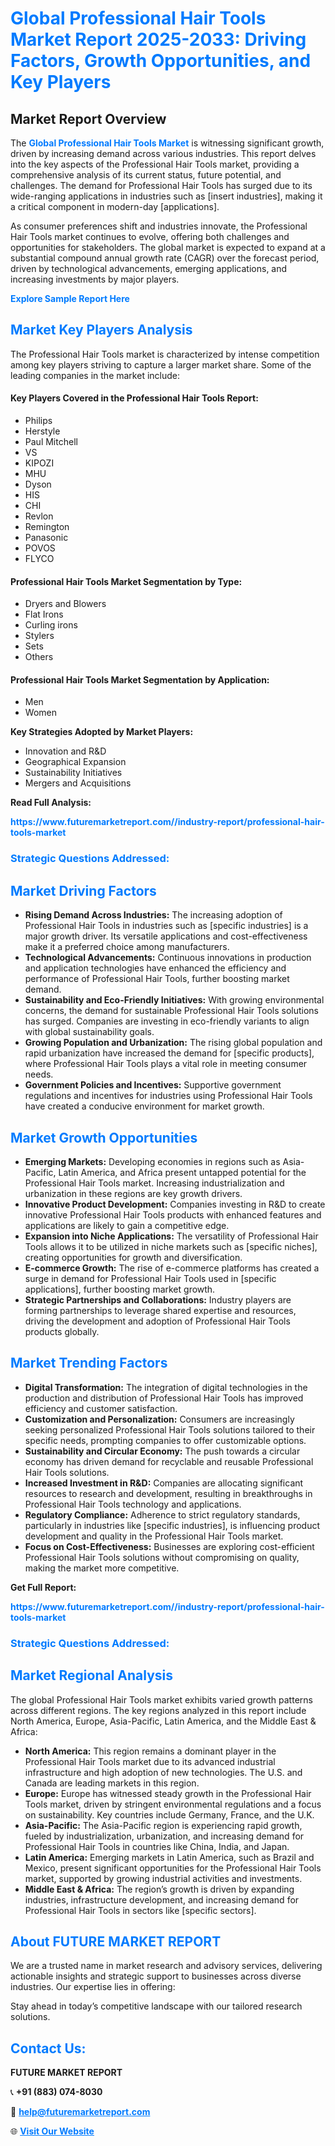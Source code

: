 <h1 style="color: #007BFF;">Global Professional Hair Tools Market Report 2025-2033: Driving Factors, Growth Opportunities, and Key Players</h1>

<section id="overview">
<h2>Market Report Overview</h2>
<p>The <a href="https://www.futuremarketreport.com//industry-report/professional-hair-tools-market" style="color: #007BFF; text-decoration: none;"><strong>Global Professional Hair Tools Market</strong></a> is witnessing significant growth, driven by increasing demand across various industries. This report delves into the key aspects of the Professional Hair Tools market, providing a comprehensive analysis of its current status, future potential, and challenges. The demand for Professional Hair Tools has surged due to its wide-ranging applications in industries such as [insert industries], making it a critical component in modern-day [applications].</p>
<p>As consumer preferences shift and industries innovate, the Professional Hair Tools market continues to evolve, offering both challenges and opportunities for stakeholders. The global market is expected to expand at a substantial compound annual growth rate (CAGR) over the forecast period, driven by technological advancements, emerging applications, and increasing investments by major players.</p>
</section>

<section id="overview">
<p><a href="https://www.futuremarketreport.com//request-sample/reportId=53687" style="color: #007BFF; text-decoration: none;"><strong>Explore Sample Report Here</strong></a></p>
</section>

<section id="key-players">
<h2 style="color: #007BFF;">Market Key Players Analysis</h2>
<p>The Professional Hair Tools market is characterized by intense competition among key players striving to capture a larger market share. Some of the leading companies in the market include:</p>
<h4>Key Players Covered in the Professional Hair Tools Report:</h4>
<ul><li>Philips</li><li>Herstyle</li><li>Paul Mitchell</li><li>VS</li><li>KIPOZI</li><li>MHU</li><li>Dyson</li><li>HIS</li><li>CHI</li><li>Revlon</li><li>Remington</li><li>Panasonic</li><li>POVOS</li><li>FLYCO</li></ul>
<h4>Professional Hair Tools Market Segmentation by Type:</h4>
<ul><li>Dryers and Blowers</li><li>Flat Irons</li><li>Curling irons</li><li>Stylers</li><li>Sets</li><li>Others</li></ul>

<h4>Professional Hair Tools Market Segmentation by Application:</h4>
<ul><li>Men</li><li>Women</li></ul>
<p><strong>Key Strategies Adopted by Market Players:</strong></p>
<ul>
<li>Innovation and R&D</li>
<li>Geographical Expansion</li>
<li>Sustainability Initiatives</li>
<li>Mergers and Acquisitions</li>
</ul>
</section>

<section>
<p><strong>Read Full Analysis: </strong></p><a href="https://www.futuremarketreport.com//industry-report/professional-hair-tools-market" style="color: #007BFF; text-decoration: none;"><strong>https://www.futuremarketreport.com//industry-report/professional-hair-tools-market</strong></a>
<h3 style="color: #007BFF;">Strategic Questions Addressed:</h3>
</section>

<section id="driving-factors">
<h2 style="color: #007BFF;">Market Driving Factors</h2>
<ul>
<li><strong>Rising Demand Across Industries:</strong> The increasing adoption of Professional Hair Tools in industries such as [specific industries] is a major growth driver. Its versatile applications and cost-effectiveness make it a preferred choice among manufacturers.</li>
<li><strong>Technological Advancements:</strong> Continuous innovations in production and application technologies have enhanced the efficiency and performance of Professional Hair Tools, further boosting market demand.</li>
<li><strong>Sustainability and Eco-Friendly Initiatives:</strong> With growing environmental concerns, the demand for sustainable Professional Hair Tools solutions has surged. Companies are investing in eco-friendly variants to align with global sustainability goals.</li>
<li><strong>Growing Population and Urbanization:</strong> The rising global population and rapid urbanization have increased the demand for [specific products], where Professional Hair Tools plays a vital role in meeting consumer needs.</li>
<li><strong>Government Policies and Incentives:</strong> Supportive government regulations and incentives for industries using Professional Hair Tools have created a conducive environment for market growth.</li>
</ul>
</section>

<section id="growth-opportunities">
<h2 style="color: #007BFF;">Market Growth Opportunities</h2>
<ul>
<li><strong>Emerging Markets:</strong> Developing economies in regions such as Asia-Pacific, Latin America, and Africa present untapped potential for the Professional Hair Tools market. Increasing industrialization and urbanization in these regions are key growth drivers.</li>
<li><strong>Innovative Product Development:</strong> Companies investing in R&D to create innovative Professional Hair Tools products with enhanced features and applications are likely to gain a competitive edge.</li>
<li><strong>Expansion into Niche Applications:</strong> The versatility of Professional Hair Tools allows it to be utilized in niche markets such as [specific niches], creating opportunities for growth and diversification.</li>
<li><strong>E-commerce Growth:</strong> The rise of e-commerce platforms has created a surge in demand for Professional Hair Tools used in [specific applications], further boosting market growth.</li>
<li><strong>Strategic Partnerships and Collaborations:</strong> Industry players are forming partnerships to leverage shared expertise and resources, driving the development and adoption of Professional Hair Tools products globally.</li>
</ul>
</section>

<section id="trending-factors">
<h2 style="color: #007BFF;">Market Trending Factors</h2>
<ul>
<li><strong>Digital Transformation:</strong> The integration of digital technologies in the production and distribution of Professional Hair Tools has improved efficiency and customer satisfaction.</li>
<li><strong>Customization and Personalization:</strong> Consumers are increasingly seeking personalized Professional Hair Tools solutions tailored to their specific needs, prompting companies to offer customizable options.</li>
<li><strong>Sustainability and Circular Economy:</strong> The push towards a circular economy has driven demand for recyclable and reusable Professional Hair Tools solutions.</li>
<li><strong>Increased Investment in R&D:</strong> Companies are allocating significant resources to research and development, resulting in breakthroughs in Professional Hair Tools technology and applications.</li>
<li><strong>Regulatory Compliance:</strong> Adherence to strict regulatory standards, particularly in industries like [specific industries], is influencing product development and quality in the Professional Hair Tools market.</li>
<li><strong>Focus on Cost-Effectiveness:</strong> Businesses are exploring cost-efficient Professional Hair Tools solutions without compromising on quality, making the market more competitive.</li>
</ul>
</section>

<section>
<p><strong>Get Full Report: </strong></p><a href="https://www.futuremarketreport.com//industry-report/professional-hair-tools-market" style="color: #007BFF; text-decoration: none;"><strong>https://www.futuremarketreport.com//industry-report/professional-hair-tools-market</strong></a>
<h3 style="color: #007BFF;">Strategic Questions Addressed:</h3>
</section>


<section id="regional-analysis">
<h2 style="color: #007BFF;">Market Regional Analysis</h2>
<p>The global Professional Hair Tools market exhibits varied growth patterns across different regions. The key regions analyzed in this report include North America, Europe, Asia-Pacific, Latin America, and the Middle East & Africa:</p>
<ul>
<li><strong>North America:</strong> This region remains a dominant player in the Professional Hair Tools market due to its advanced industrial infrastructure and high adoption of new technologies. The U.S. and Canada are leading markets in this region.</li>
<li><strong>Europe:</strong> Europe has witnessed steady growth in the Professional Hair Tools market, driven by stringent environmental regulations and a focus on sustainability. Key countries include Germany, France, and the U.K.</li>
<li><strong>Asia-Pacific:</strong> The Asia-Pacific region is experiencing rapid growth, fueled by industrialization, urbanization, and increasing demand for Professional Hair Tools in countries like China, India, and Japan.</li>
<li><strong>Latin America:</strong> Emerging markets in Latin America, such as Brazil and Mexico, present significant opportunities for the Professional Hair Tools market, supported by growing industrial activities and investments.</li>
<li><strong>Middle East & Africa:</strong> The region’s growth is driven by expanding industries, infrastructure development, and increasing demand for Professional Hair Tools in sectors like [specific sectors].</li>
</ul>
</section>

<footer>
<h2 style="color: #007BFF;">About FUTURE MARKET REPORT</h2>
<p>We are a trusted name in market research and advisory services, delivering actionable insights and strategic support to businesses across diverse industries. Our expertise lies in offering:</p>

<p>Stay ahead in today’s competitive landscape with our tailored research solutions.</p>

<h2 style="color: #007BFF;">Contact Us:</h2>
<p><strong>FUTURE MARKET REPORT</strong></p>
<p>📞 <strong>+91 (883) 074-8030</strong></p>
<p>📧 <strong><a href="mailto:help@futuremarketreport.com" style="color: #007BFF;">help@futuremarketreport.com</a></strong></p>
<p>🌐 <strong><a href="https://www.futuremarketreport.com/" style="color: #007BFF;">Visit Our Website</a></strong></p>
</footer>